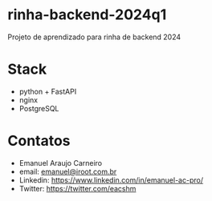 # rinha-backend-2024q1
Projeto de aprendizado para rinha de backend 2024

# Stack
- python + FastAPI
- nginx
- PostgreSQL

# Contatos
- Emanuel Araujo Carneiro
- email: emanuel@iroot.com.br
- Linkedin: https://www.linkedin.com/in/emanuel-ac-pro/
- Twitter: https://twitter.com/eacshm

